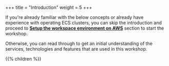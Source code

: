 +++
title = "Introduction"
weight = 5
+++


If you're already familiar with the below concepts or already have experience with operating ECS clusters, you can skip the introduction and proceed to [**Setup the workspace environment on AWS**](/ecs-spot-capacity-providers/workshopsetup.html) section to start the workshop.

Otherwise, you can read through to get an initial understanding of the services, technologies and features that are used in this workshop.


{{% children  %}}